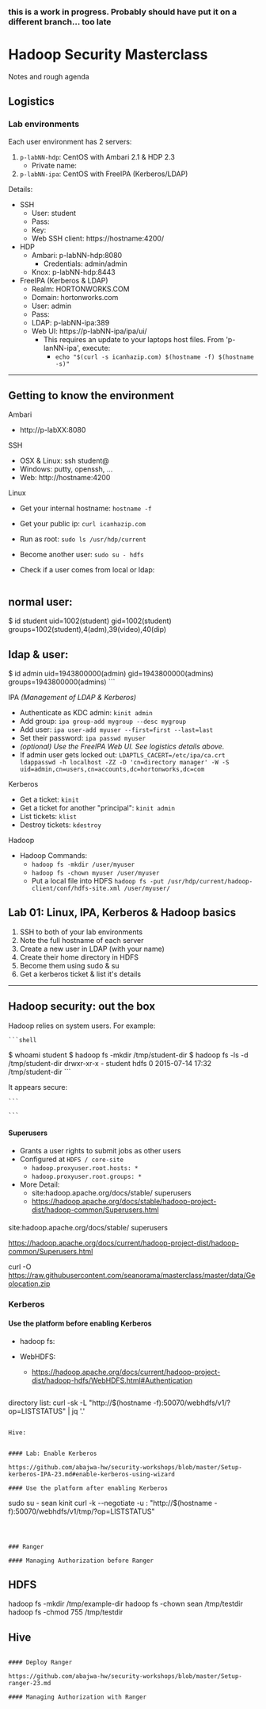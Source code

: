 ### this is a work in progress. Probably should have put it on a different branch... too late


# Hadoop Security Masterclass

Notes and rough agenda

## Logistics

### Lab environments

Each user environment has 2 servers:

1. `p-labNN-hdp`:  CentOS with Ambari 2.1 & HDP 2.3
	- Private name:  
2. `p-labNN-ipa`: CentOS with FreeIPA (Kerberos/LDAP)

Details:

* SSH
	* User: student
	* Pass:
	* Key:
	* Web SSH client: https://hostname:4200/
* HDP
	* Ambari: p-labNN-hdp:8080
		* Credentials: admin/admin
	* Knox:   p-labNN-hdp:8443
* FreeIPA (Kerberos & LDAP)
	* Realm: HORTONWORKS.COM
	* Domain: hortonworks.com
	* User: admin
	* Pass: 
	* LDAP: p-labNN-ipa:389
	* Web UI: https://p-labNN-ipa/ipa/ui/
		* This requires an update to your laptops host files. From 'p-lanNN-ipa', execute:
			* `echo "$(curl -s icanhazip.com) $(hostname -f) $(hostname -s)"`


--------

## Getting to know the environment

Ambari

* http://p-labXX:8080

SSH

* OSX & Linux: ssh student@
* Windows: putty, openssh, ...
* Web: http://hostname:4200

Linux

* Get your internal hostname: `hostname -f`
* Get your public ip: `curl icanhazip.com`
* Run as root: `sudo ls /usr/hdp/current`
* Become another user: `sudo su - hdfs`
* Check if a user comes from local or ldap:

	```shell
## normal user:
$ id student
uid=1002(student) gid=1002(student) groups=1002(student),4(adm),39(video),40(dip)

## ldap & user:
$ id admin
uid=1943800000(admin) gid=1943800000(admins) groups=1943800000(admins)
	```

IPA *(Management of LDAP & Kerberos)*

* Authenticate as KDC admin: `kinit admin`
* Add group: `ipa group-add mygroup --desc mygroup`
* Add user: `ipa user-add myuser --first=first --last=last`
* Set their password: `ipa passwd myuser`
* *(optional) Use the FreeIPA Web UI. See logistics details above.*
* If admin user gets locked out: `LDAPTLS_CACERT=/etc/ipa/ca.crt ldappasswd -h localhost -ZZ -D 'cn=directory manager' -W -S uid=admin,cn=users,cn=accounts,dc=hortonworks,dc=com`

Kerberos

* Get a ticket: `kinit`
* Get a ticket for another "principal": `kinit admin`
* List tickets: `klist`
* Destroy tickets: `kdestroy` 

Hadoop

* Hadoop Commands:
	* `hadoop fs -mkdir /user/myuser`
	* `hadoop fs -chown myuser /user/myuser`
	* Put a local file into HDFS `hadoop fs -put /usr/hdp/current/hadoop-client/conf/hdfs-site.xml /user/myuser/`

## Lab 01: Linux, IPA, Kerberos & Hadoop basics

1. SSH to both of your lab environments
1. Note the full hostname of each server
1. Create a new user in LDAP (with your name)
1. Create their home directory in HDFS
1. Become them using sudo & su
1. Get a kerberos ticket & list it's details

--------

## Hadoop security: out the box

Hadoop relies on system users. For example:

	```shell
$ whoami
student
$ hadoop fs -mkdir /tmp/student-dir
$ hadoop fs -ls -d /tmp/student-dir
drwxr-xr-x   - student hdfs          0 2015-07-14 17:32 /tmp/student-dir
	```

It appears secure:

	```
	
	```

#### Superusers

* Grants a user rights to submit jobs as other users
* Configured at `HDFS / core-site`
	* `hadoop.proxyuser.root.hosts: *`
	* `hadoop.proxyuser.root.groups: *`
* More Detail:
	* site:hadoop.apache.org/docs/stable/ superusers
	* https://hadoop.apache.org/docs/stable/hadoop-project-dist/hadoop-common/Superusers.html

####



site:hadoop.apache.org/docs/stable/ superusers

https://hadoop.apache.org/docs/current/hadoop-project-dist/hadoop-common/Superusers.html

curl -O https://raw.githubusercontent.com/seanorama/masterclass/master/data/Geolocation.zip


### Kerberos

#### Use the platform before enabling Kerberos

- hadoop fs:

- WebHDFS:
  - https://hadoop.apache.org/docs/current/hadoop-project-dist/hadoop-hdfs/WebHDFS.html#Authentication

	```
directory list: curl -sk -L "http://$(hostname -f):50070/webhdfs/v1/?op=LISTSTATUS" | jq '.'
```

Hive:

```
```

#### Lab: Enable Kerberos

https://github.com/abajwa-hw/security-workshops/blob/master/Setup-kerberos-IPA-23.md#enable-kerberos-using-wizard

#### Use the platform after enabling Kerberos

```
sudo su - sean
kinit
curl -k --negotiate -u : "http://$(hostname -f):50070/webhdfs/v1/tmp/?op=LISTSTATUS"
```



### Ranger

#### Managing Authorization before Ranger

```
## HDFS
hadoop fs -mkdir /tmp/example-dir
hadoop fs -chown sean /tmp/testdir
hadoop fs -chmod 755 /tmp/testdir

## Hive

```

#### Deploy Ranger

https://github.com/abajwa-hw/security-workshops/blob/master/Setup-ranger-23.md

#### Managing Authorization with Ranger



